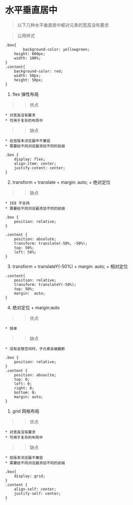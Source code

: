 # 水平垂直居中

> 以下几种水平垂直居中都对元素的宽高没有要求

> 公用样式

```
.box{
		background-color: yellowgreen;
    height: 600px;
    width: 100%;
}
.content{
    background-color: red;
    width: 50px;
    height: 50px;
}
```

1. flex 弹性布局

> > 优点

    * 对宽高没有要求
    * 可用于复杂的布局中

> > 缺点

    * 在低版本浏览器中不兼容
    * 需要给不同浏览器添加不同的前缀

```
.box {
	display: flex;
	align-item: center;
	justify-cotent: center;
}
```

2. transform + translate + margin: auto; + 绝对定位

> > 缺点

    * IE8 不支持
    * 需要给不同浏览器添加不同的前缀

```
.box {
	position: relative;
}

.content {
	position: absolute;
	transform: translate(-50%, -50%);
	top: 50%;
	left: 50%;
}
```

3. transform + translateY(-50%) + margin: auto; + 相对定位

```
.content{
	position: relative;
	transform: translateY(-50%);
	top: 50%;
	margin:  auto;
}

```

4. 绝对定位 + margin:auto

> > 优点

    * 简单

> > 缺点

    * 没有足够空间时，子元素会被截断

```
.box {
	position: relative;
}
.content {
	position: absoulte;
	top: 0;
	left: 0;
	right: 0;
	bottom: 0;
	margin: auto;
}
```

1. grid 网格布局

> > 优点

    * 对宽高没有要求
    * 可用于复杂的布局中

> > 缺点

    * 低版本浏览器不兼容
    * 需要给不同浏览器添加不同的前缀

```
.box{
	display: grid;
}
.content {
	align-self: center;
	justify-self: center;
}
```

